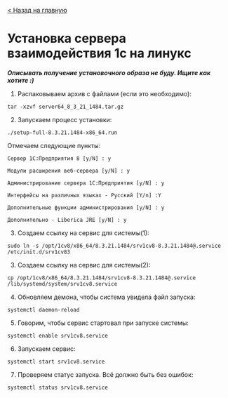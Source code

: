 [< Назад на главную](README.md)

# Установка сервера взаимодействия 1с на линукс

_**Описывать получение установочного образа не буду. Ищите как хотите :)**_

1. Распаковываем архив с файлами (если это необходимо):

```
tar -xzvf server64_8_3_21_1484.tar.gz
```

2. Запускаем процесс установки:

```
./setup-full-8.3.21.1484-x86_64.run
```

Отмечаем следующие пункты:

```
Сервер 1С:Предприятия 8 [y/N] : y

Модули расширения веб-сервера [y/N] : y

Администрирование сервера 1С:Предприятия [y/N] : y

Интерфейсы на различных языках - Русский [Y/n] :Y

Дополнительные функции администрирования [y/N] : y

Дополнительно - Liberica JRE [y/N] : y
```

3. Создаем ссылку на сервис для системы(1):

```
sudo ln -s /opt/1cv8/x86_64/8.3.21.1484/srv1cv8-8.3.21.1484@.service /etc/init.d/srv1cv83
```

3. Создаем ссылку на сервис для системы(2):
```
cp /opt/1cv8/x86_64/8.3.21.1484/srv1cv8-8.3.21.1484@.service /lib/systemd/system/srv1cv8.service
```

4. Обновляем демона, чтобы система увидела файл запуска:

```
systemctl daemon-reload
```

5. Говорим, чтобы сервис стартовал при запуске системы:

```
systemctl enable srv1cv8.service
```

6. Запускаем сервис:

```
systemctl start srv1cv8.service
```

7. Проверяем статус запуска. Всё должно быть без ошибок:

```
systemctl status srv1cv8.service
```
